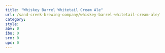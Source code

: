 ```yaml
---
title: "Whiskey Barrel Whitetail Cream Ale"
url: /sand-creek-brewing-company/whiskey-barrel-whitetail-cream-ale/
category: 
style: 
abv: 0
ibu: 0
srm: 0
upc: 0
---
```


